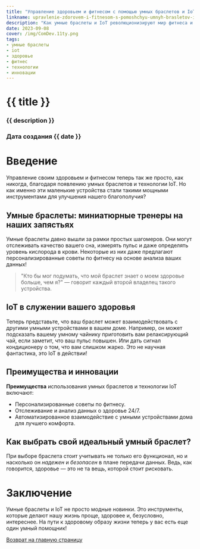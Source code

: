 ```yaml
---
title: "Управление здоровьем и фитнесом с помощью умных браслетов и IoT"
linkname: upravlenie-zdorovem-i-fitnesom-s-pomoshchyu-umnyh-brasletov-i-iot
description: "Как умные браслеты и IoT революционизируют мир фитнеса и здоровья."
date: 2023-09-08
cover: /img/ComDev.11ty.png
tags: 
- умные браслеты
- iot
- здоровье
- фитнес
- технологии
- инновации
---
```


# {{ title }}
### {{ description }}
### Дата создания {{ date }}

# Введение
Управление своим здоровьем и фитнесом теперь так же просто, как никогда, благодаря появлению умных браслетов и технологии IoT. Но как именно эти маленькие устройства стали такими мощными инструментами для улучшения нашего благополучия?

## Умные браслеты: миниатюрные тренеры на наших запястьях
Умные браслеты давно вышли за рамки простых шагомеров. Они могут отслеживать качество вашего сна, измерять пульс и даже определять уровень кислорода в крови. Некоторые из них даже предлагают персонализированные советы по фитнесу на основе анализа ваших данных!

> "Кто бы мог подумать, что мой браслет знает о моем здоровье больше, чем я?" — говорит каждый второй владелец такого устройства.

## IoT в служении вашего здоровья
Теперь представьте, что ваш браслет может взаимодействовать с другими умными устройствами в вашем доме. Например, он может подсказать вашему умному чайнику приготовить вам релаксирующий чай, если заметит, что ваш пульс повышен. Или дать сигнал кондиционеру о том, что вам слишком жарко. Это не научная фантастика, это IoT в действии!

## Преимущества и инновации
**Преимущества** использования умных браслетов и технологии IoT включают:
* Персонализированные советы по фитнесу.
* Отслеживание и анализ данных о здоровье 24/7.
* Автоматизированное взаимодействие с умными устройствами дома для лучшего комфорта.

## Как выбрать свой идеальный умный браслет?
При выборе браслета стоит учитывать не только его функционал, но и насколько он *надежен* и *безопасен* в плане передачи данных. Ведь, как говорится, здоровье — это не та вещь, которой стоит рисковать.

# Заключение
Умные браслеты и IoT не просто модные новинки. Это инструменты, которые делают нашу жизнь проще, здоровее и, безусловно, интереснее. На пути к здоровому образу жизни теперь у вас есть еще один умный помощник!

[Возврат на главную страницу](/)